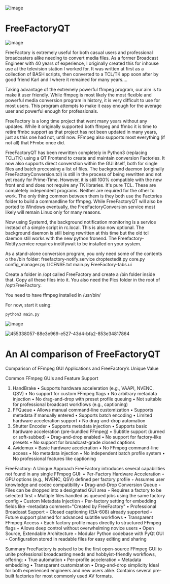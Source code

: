 ![image](https://github.com/user-attachments/assets/9cca7be8-736b-4768-8cd6-79cbd008605a)

# FreeFactoryQT

![image](https://github.com/user-attachments/assets/089fe6e0-7d18-4ae1-a1d6-f01d6d52dd00)

FreeFactory is extremely useful for both casual users and professional broadcasters alike needing to convert media files. As a former Broadcast Engineer with 40 years of experience, I originally created this for inhouse use at the television station I worked for. It was written at first as a collection of BASH scripts, then converted to a TCL/TK app soon after by good friend Karl and I where it remained for many years....

Taking advantage of the extremely powerful ffmpeg program, our aim is to make it user friendly. While ffmpeg is most likely the most flexible and powerful media conversion program in history, it is very difficult to use for most users. This program attempts to make it easy enough for the average user and powerful enough for professionals.

FreeFactory is a long time project that went many years without any updates. While it originally supported both ffmpeg and ffmbc it is time to retire ffmbc support as that project has not been updated in many years, just as this one had not, until now. FFmpeg also supports most everything (if not all) that FFmbc once did.

FreeFactoryQT has been rewritten completely in Python3 (replacing TCL/TK) using a QT Frontend to create and maintain conversion Factories. It now also supports direct converstion within the GUI itself, both for single files and batch processing a list of files. The background daemon (originally FreeFactoryConversion.tcl) is still in the process of being rewritten and not yet ready for Prime-Time. However, it is still 100% compatible with the new front end and does not require any TK libraries. It's pure TCL. These are completely independent programs. Neither are required for the other to work. The only thing common between them is they both use the Factories folder to build a commandline for ffmpeg. While FreeFactoryQT will also be ported to Windows eventually, the FreeFactoryConversion service most likely will remain Linux only for many reasons.

Now using Systemd, the background notification monitoring is a service instead of a simple script in rc.local. This is also now optional. The background daemon is still being rewritten at this time but the old tcl daemon still works with the new python fronend. The Freefactory-Notify.service requires inotifywait to be installed on your system.

As a stand-alone conversion program, you only need some of the contents o the /bin folder:
freefactory-notify.service
droptextedit.py
core.py
config_manager.py
LICENSE.txt
main.py
FreeFactory-tabs.ui

Create a folder in /opt called FreeFactory and create a /bin folder inside that. Copy all these files into it. You also need the Pics folder in the root of /opt/FreeFactory.

You need to have ffmpeg installed in /usr/bin/

For now, start it using:
```
python3 main.py
```

![image](https://github.com/user-attachments/assets/a1866f6b-c9ac-4064-bb48-d623b3cf3474)

![455338057-88e3e969-e527-43d4-bfa2-853e34817864](https://github.com/user-attachments/assets/f53171b2-3698-4b90-9612-33b637fba7b6)

# An AI comparison of FreeFactoryQT

Comparison of FFmpeg GUI Applications and FreeFactory’s Unique Value

Common FFmpeg GUIs and Feature Support
1. HandBrake
    • Supports hardware acceleration (e.g., VAAPI, NVENC, QSV)
    • No support for custom FFmpeg flags
    • No arbitrary metadata injection
    • No drag-and-drop with preset profile queuing
    • Not suitable for professional broadcast workflows (e.g., captioning)
2. FFQueue
    • Allows manual command-line customization
    • Supports metadata if manually entered
    • Supports batch encoding
    • Limited hardware acceleration support
    • No drag-and-drop automation
3. Shutter Encoder
    • Supports metadata injection
    • Supports basic hardware acceleration (pre-bundled FFmpeg)
    • Subtitle support (burned or soft-subbed)
    • Drag-and-drop enabled
    • No support for factory-like presets
    • No support for broadcast-grade closed captions
4. Avidemux
    • Basic hardware acceleration
    • No FFmpeg command-line access
    • No metadata injection
    • No independent batch profile system
    • No professional features like captioning

FreeFactory: A Unique Approach
FreeFactory introduces several capabilities not found in any single FFmpeg GUI:
    • Per-Factory Hardware Acceleration
        ◦ GPU options (e.g., NVENC, QSV) defined per factory profile
        ◦ Assumes user knowledge and codec compatibility
            • Drag-and-Drop Conversion Queue
        ◦ Files can be dropped into a designated GUI area
        ◦ Requires a factory to be selected first
        ◦ Multiple files handled as queued jobs using the same factory config
    • Custom Metadata Injection
        ◦ Per-factory setting for embedding fields like -metadata comment="Created by FreeFactory"
    • Professional Broadcast Support
        ◦ Closed captioning (EIA-608) already supported
        ◦ Future support planned for advanced subtitle workflows
    • Transparent FFmpeg Access
        ◦ Each factory profile maps directly to structured FFmpeg flags
        ◦ Allows deep control without overwhelming novice users
    • Open Source, Extendable Architecture
        ◦ Modular Python codebase with PyQt GUI
        ◦ Configuration stored in readable files for easy editing and sharing

Summary
FreeFactory is poised to be the first open-source FFmpeg GUI to unite professional broadcasting needs and hobbyist-friendly workflows, offering:
    • True automation
    • Per-profile acceleration
    • Metadata embedding
    • Transparent customization
    • Drag-and-drop simplicity
Ideal for both experienced engineers and new users alike.
Contains several pre-built factories for most commonly used AV formats.
        
